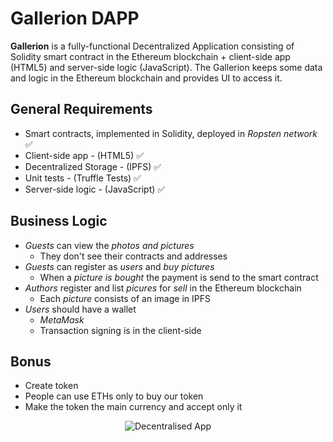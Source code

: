 ﻿# Gallerion DAPP
**Gallerion** is a fully-functional Decentralized Application consisting of Solidity smart contract in the Ethereum blockchain + client-side app (HTML5) and server-side logic (JavaScript). The Gallerion keeps some data and logic in the Ethereum blockchain and provides UI to access it.

## General Requirements
- Smart contracts, implemented in Solidity, deployed in *Ropsten network* ✅
- Client-side app - (HTML5) ✅
- Decentralized Storage - (IPFS) ✅
- Unit tests - (Truffle Tests) ✅
- Server-side logic - (JavaScript) ✅

## Business Logic
- *Guests* can view the *photos and pictures*
  - They don't see their contracts and addresses
- *Guests* can register as *users* and *buy pictures*
  - When a *picture is bought* the payment is send to the smart contract
- *Authors* register and list *picures* for *sell* in the Ethereum blockchain
  - Each *picture* consists of an image in IPFS
- *Users* should have a wallet
  - *MetaMask*
  - Transaction signing is in the client-side
  
## Bonus 
- Create token
- People can use ETHs only to buy our token
- Make the token the main currency and accept only it

<p align="center">
<img src="https://tuku.vimsky.com/images/2018/02/80dc7f722a344d6d84556e990ff16018.jpg" alt="Decentralised App">
</p>
